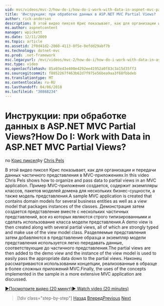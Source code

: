 ```yaml
---
uid: mvc/videos/mvc-2/how-do-i/how-do-i-work-with-data-in-aspnet-mvc-partial-views
title: 'Инструкции: при обработке данных в ASP.NET MVC Partial Views? | Документы Майкрософт'
author: rick-anderson
description: В этой видео пиксел Крис показывает, как для организации и передачи данных частичного представления в MVC-приложениях. Пример MVC-приложения создается, содержащее домена...
ms.author: aspnetcontent
manager: wpickett
ms.date: 12/11/2009
ms.topic: article
ms.assetid: 2f0d41d2-2860-4113-8f5e-0efdd29abf7b
ms.technology: dotnet-mvc
ms.prod: .net-framework
msc.legacyurl: /mvc/videos/mvc-2/how-do-i/how-do-i-work-with-data-in-aspnet-mvc-partial-views
msc.type: video
ms.openlocfilehash: 85a93e43e400e4292ee41952a0f83c3a15d35ff3
ms.sourcegitcommit: f8852267f463b62d7f975e56bea9aa3f68fbbdeb
ms.translationtype: MT
ms.contentlocale: ru-RU
ms.lasthandoff: 04/06/2018
ms.locfileid: "30868234"
---
```

<a name="how-do-i-work-with-data-in-aspnet-mvc-partial-views"></a><span data-ttu-id="8599e-105">Инструкции: при обработке данных в ASP.NET MVC Partial Views?</span><span class="sxs-lookup"><span data-stu-id="8599e-105">How Do I: Work with Data in ASP.NET MVC Partial Views?</span></span>
====================
<span data-ttu-id="8599e-106">по [Крис пиксел](https://twitter.com/chrispels)</span><span class="sxs-lookup"><span data-stu-id="8599e-106">by [Chris Pels](https://twitter.com/chrispels)</span></span>

<span data-ttu-id="8599e-107">В этой видео пиксел Крис показывает, как для организации и передачи данных частичного представления в MVC-приложениях.</span><span class="sxs-lookup"><span data-stu-id="8599e-107">In this video Chris Pels shows how to organize and pass data to partial views in an MVC application.</span></span> <span data-ttu-id="8599e-108">Пример MVC-приложения создается, содержит экземпляры классов, пакетов моделей домена для нескольких бизнес-сущности, а также модель представления.</span><span class="sxs-lookup"><span data-stu-id="8599e-108">A sample MVC application is created that contains domain models for several business entities as well as a view model that packages instances of the classes.</span></span> <span data-ttu-id="8599e-109">Демонстрация затем создается представление вместе с нескольких частичных представлений, все из которых являются строго типизированными и сделать использование класса модели представления.</span><span class="sxs-lookup"><span data-stu-id="8599e-109">A demo view is then created along with several partial views, all of which are strongly typed and make use of the view model class.</span></span> <span data-ttu-id="8599e-110">Разделяемые представления затем добавляются в представление образца и экземпляр модели представления используется легко передавать данные, соответствующие до частичного представления.</span><span class="sxs-lookup"><span data-stu-id="8599e-110">The partial views are then added to the demo view and the instance of the view model is used to easily pass the appropriate data down to the partial views.</span></span> <span data-ttu-id="8599e-111">Наконец рассматриваются использовании концепции, реализованные в образце в более сложных приложений MVC.</span><span class="sxs-lookup"><span data-stu-id="8599e-111">Finally, the uses of the concepts implemented in the sample in a more extensive MVC application are discussed.</span></span>

[<span data-ttu-id="8599e-112">&#9654;Посмотрите видео (20 минут)</span><span class="sxs-lookup"><span data-stu-id="8599e-112">&#9654; Watch video (20 minutes)</span></span>](https://channel9.msdn.com/Blogs/ASP-NET-Site-Videos/how-do-i-work-with-data-in-aspnet-mvc-partial-views)

> [!div class="step-by-step"]
> <span data-ttu-id="8599e-113">[Назад](how-do-i-return-json-formatted-data-for-an-ajax-call-in-an-aspnet-mvc-web-application.md)
> [Вперед](how-do-i-implement-view-models-to-manage-data-for-aspnet-mvc-views.md)</span><span class="sxs-lookup"><span data-stu-id="8599e-113">[Previous](how-do-i-return-json-formatted-data-for-an-ajax-call-in-an-aspnet-mvc-web-application.md)
[Next](how-do-i-implement-view-models-to-manage-data-for-aspnet-mvc-views.md)</span></span>
